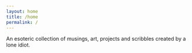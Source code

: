 ```yaml
---
layout: home
title: /home
permalink: /
---
```


An esoteric collection of musings, art, projects and scribbles created by a lone idiot.